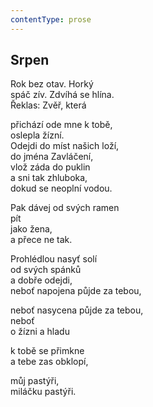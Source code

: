 ```yaml
---
contentType: prose
---
```


## Srpen

Rok bez otav. Horký  
spáč zív. Zdvíhá se hlína.  
Řeklas: Zvěř, která

přichází ode mne k tobě,  
oslepla žízní.  
Odejdi do míst našich loží,  
do jména Zavláčení,  
vlož záda do puklin  
a sni tak zhluboka,  
dokud se neoplní vodou.

Pak dávej od svých ramen  
pít  
jako žena,  
a přece ne tak.

Prohlédlou nasyť solí  
od svých spánků  
a dobře odejdi,  
neboť napojena půjde za tebou,

neboť nasycena půjde za tebou,  
neboť  
o žízni a hladu

k tobě se přimkne  
a tebe zas obklopí,

můj pastýři,  
miláčku pastýři.
